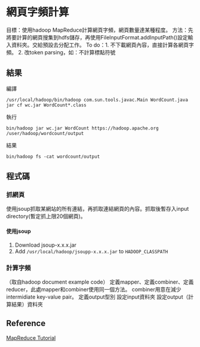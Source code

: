 # 網頁字頻計算
目標：使用hadoop MapReduce計算網頁字頻，網頁數量達某種程度。
方法：先將要計算的網頁搜集到hdfs儲存，再使用FileInputFormat.addInputPath()設定輸入資料夾。交給預設去分配工作。
To do：1. 不下載網頁內容，直接計算各網頁字頻。
2. 改token parsing，如：不計算標點符號

## 結果
編譯
```shell=
/usr/local/hadoop/bin/hadoop com.sun.tools.javac.Main WordCount.java
jar cf wc.jar WordCount*.class
```
執行
```shell=
bin/hadoop jar wc.jar WordCount https://hadoop.apache.org /user/hadoop/wordcount/output
```
結果
```shell=
bin/hadoop fs -cat wordcount/output
```

## 程式碼
### 抓網頁
使用jsoup抓取某網站的所有連結，再抓取連結網頁的內容。抓取後暫存入input directory(暫定抓上限20個網頁)。
#### 使用jsoup
1. Download jsoup-x.x.x.jar
2. Add `/usr/local/hadoop/jsoupp-x.x.x.jar` to `HADOOP_CLASSPATH`

### 計算字頻
（取自hadoop document example code）
定義mapper、定義combiner、定義reducer，此處mapper和combiner使用同一個方法。
combiner用意在減少intermidiate key-value pair。
定義output型別
設定input資料夾
設定output（計算結果）資料夾

## Reference
[MapReduce Tutorial](https://hadoop.apache.org/docs/stable/hadoop-mapreduce-client/hadoop-mapreduce-client-core/MapReduceTutorial.html)

